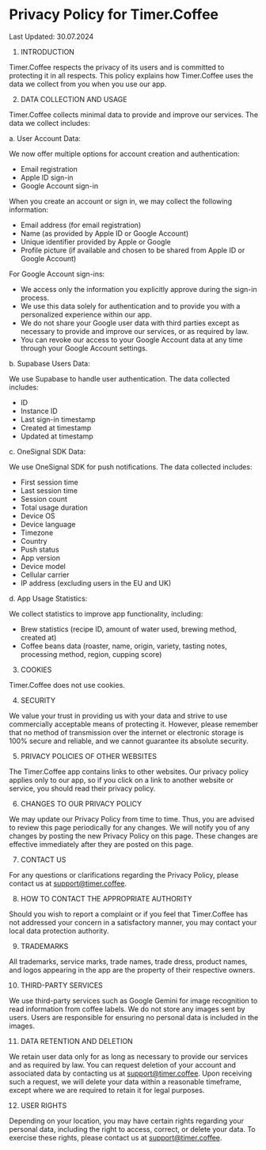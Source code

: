 # Privacy Policy for Timer.Coffee

Last Updated: 30.07.2024

1. INTRODUCTION

Timer.Coffee respects the privacy of its users and is committed to protecting it in all respects. This policy explains how Timer.Coffee uses the data we collect from you when you use our app.

2. DATA COLLECTION AND USAGE

Timer.Coffee collects minimal data to provide and improve our services. The data we collect includes:

a. User Account Data:

We now offer multiple options for account creation and authentication:
- Email registration
- Apple ID sign-in
- Google Account sign-in

When you create an account or sign in, we may collect the following information:
- Email address (for email registration)
- Name (as provided by Apple ID or Google Account)
- Unique identifier provided by Apple or Google
- Profile picture (if available and chosen to be shared from Apple ID or Google Account)

For Google Account sign-ins:
- We access only the information you explicitly approve during the sign-in process.
- We use this data solely for authentication and to provide you with a personalized experience within our app.
- We do not share your Google user data with third parties except as necessary to provide and improve our services, or as required by law.
- You can revoke our access to your Google Account data at any time through your Google Account settings.

b. Supabase Users Data:

We use Supabase to handle user authentication. The data collected includes:
- ID
- Instance ID
- Last sign-in timestamp
- Created at timestamp
- Updated at timestamp

c. OneSignal SDK Data:

We use OneSignal SDK for push notifications. The data collected includes:
- First session time
- Last session time
- Session count
- Total usage duration
- Device OS
- Device language
- Timezone
- Country
- Push status
- App version
- Device model
- Cellular carrier
- IP address (excluding users in the EU and UK)

d. App Usage Statistics:

We collect statistics to improve app functionality, including:
- Brew statistics (recipe ID, amount of water used, brewing method, created at)
- Coffee beans data (roaster, name, origin, variety, tasting notes, processing method, region, cupping score)

3. COOKIES

Timer.Coffee does not use cookies.

4. SECURITY

We value your trust in providing us with your data and strive to use commercially acceptable means of protecting it. However, please remember that no method of transmission over the internet or electronic storage is 100% secure and reliable, and we cannot guarantee its absolute security.

5. PRIVACY POLICIES OF OTHER WEBSITES

The Timer.Coffee app contains links to other websites. Our privacy policy applies only to our app, so if you click on a link to another website or service, you should read their privacy policy.

6. CHANGES TO OUR PRIVACY POLICY

We may update our Privacy Policy from time to time. Thus, you are advised to review this page periodically for any changes. We will notify you of any changes by posting the new Privacy Policy on this page. These changes are effective immediately after they are posted on this page.

7. CONTACT US

For any questions or clarifications regarding the Privacy Policy, please contact us at support@timer.coffee.

8. HOW TO CONTACT THE APPROPRIATE AUTHORITY

Should you wish to report a complaint or if you feel that Timer.Coffee has not addressed your concern in a satisfactory manner, you may contact your local data protection authority.

9. TRADEMARKS

All trademarks, service marks, trade names, trade dress, product names, and logos appearing in the app are the property of their respective owners.

10. THIRD-PARTY SERVICES

We use third-party services such as Google Gemini for image recognition to read information from coffee labels. We do not store any images sent by users. Users are responsible for ensuring no personal data is included in the images.

11. DATA RETENTION AND DELETION

We retain user data only for as long as necessary to provide our services and as required by law. You can request deletion of your account and associated data by contacting us at support@timer.coffee. Upon receiving such a request, we will delete your data within a reasonable timeframe, except where we are required to retain it for legal purposes.

12. USER RIGHTS

Depending on your location, you may have certain rights regarding your personal data, including the right to access, correct, or delete your data. To exercise these rights, please contact us at support@timer.coffee.
